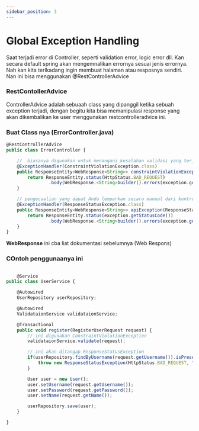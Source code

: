 ```yaml
---
sidebar_position: 3
---
```


# Global Exception Handling

Saat terjadi error di Controller, seperti validation error, logic error dll. Kan secara default spring akan mengemnalikan errornya sesuai jenis errornya.
Nah kan kita terlkadang ingin membuat halaman atau resposnya sendiri. Nan ini bisa menggunakan @RestControllerAdvice

### RestContollerAdvice

ControllerAdvice adalah sebuaah class yang dipanggil ketika sebuah exception terjadi, dengan begitu kita bisa memanipulasi response yang akan dikembalikan ke user menggunakan restcontrolleradvice ini.

### Buat Class nya (ErrorController.java)

```jsx
@RestControllerAdvice
public class ErrorController {

    //  biasanya digunakan untuk menangani kesalahan validasi yang terjadi saat menyimpan atau memperbarui entitas dalam basis data, terutama ketika aturan validasi (seperti yang ditetapkan oleh anotasi Hibernate Validator atau anotasi validasi lainnya) tidak dipenuhi.
    @ExceptionHandler(ConstraintViolationException.class)
    public ResponseEntity<WebResponse<String>> constraintViolationException(ConstraintViolationException exception) {
        return ResponseEntity.status(HttpStatus.BAD_REQUEST)
                .body(WebResponse.<String>builder().errors(exception.getMessage()).build());
    }

    // pengecualian yang dapat Anda lemparkan secara manual dari kontroler untuk menunjukkan bahwa permintaan tidak berhasil dengan status kode tertentu. Ini sering digunakan untuk menangani kasus di mana terjadi kesalahan atau kondisi yang tidak terduga dalam logika bisnis aplikasi Anda dan Anda ingin memberikan respons dengan status kode tertentu kepada klien
    @ExceptionHandler(ResponseStatusException.class)
    public ResponseEntity<WebResponse<String>> apiException(ResponseStatusException exception) {
        return ResponseEntity.status(exception.getStatusCode())
                .body(WebResponse.<String>builder().errors(exception.getReason()).build());
    }
}

```

**WebResponse** ini cba liat dokumentasi sebelumnya (Web Respons)

### COntoh penggunaanya ini
```jsx

    @Service
public class UserService {

    @Autowired
    UserRepository userRepository;

    @Autowired
    ValidataionService validataionService;

    @Transactional
    public void register(RegisterUserRequest request) {
        // ini digunakan ConstraintViolationException
        validataionService.validate(request);

        // ini akan ditangap ResponseStatusException
        if(userRepository.findByUsername(request.getUsername()).isPresent()){
            throw new ResponseStatusException(HttpStatus.BAD_REQUEST, "Username already registered");
        }

        User user = new User();
        user.setUsername(request.getUsername());
        user.setPassword(request.getPassword());
        user.setName(request.getName());

        userRepository.save(user);
    }

}


```